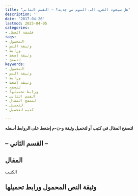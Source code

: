 ```yaml
---
title: "هل سيعود العرب الى النوم من جديد؟ – القسم الثاني"
description: ''
date: '2017-04-26'
lastmod: 2025-04-05
categories:
- فلسفة العقل
tags:
- المحمول
- وثيقة النص
- ورابط
- وثيقة إضغط
- لتصفح
keywords:
- المحمول
- وثيقة النص
- ورابط
- وثيقة إضغط
- لتصفح
- ورابط تحميلها
- القسم الثاني
- لتصفح المقال
- لتحميل
- كتيب لتحميل

---
```

**لتصفح المقال في كتيب أو لتحميل وثيقة و-ن-م إضغط على الروابط أسفله**

## **– القسم الثاني –**

## المقال

الكتيب

## وثيقة النص المحمول ورابط تحميلها

###
